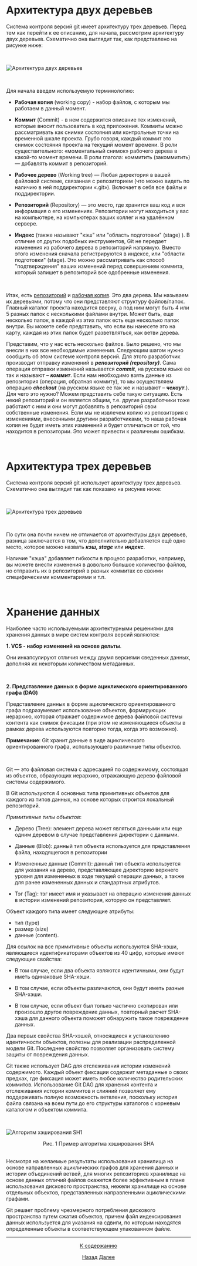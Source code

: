 # Архитектура двух деревьев 

Система контроля версий git имеет архитектуру трех деревьев. Перед тем как перейти к ее описанию, для начала, рассмотрим архитектуру двух деревьев. Схематично она выглядит так, как представлено на рисунке ниже:


<br>

![Архитектура двух деревьев](https://devpractice.ru/wp-content/uploads/2018/02/git-for-beginners-part4-pic1.png, "Архитектура двух деревьев")

<br>

Для начала введем используемую терминологию:

* **Рабочая копия** (working copy) - набор файлов, с которым мы работаем в данный момент.
  
* **Коммит** (Commit) - в нем содержится описание тех изменений, которые вносит пользователь в код приложения. Коммиты можно рассматривать как снимки состояния или контрольные точки на временной шкале проекта. Грубо говоря, каждый коммит это снимок состояния проекта на текущий момент времени. В роли существительного: «моментальный снимок» рабочего дерева в какой-то момент времени. В роли глагола: коммитить (закоммитить) — добавлять коммит в репозиторий.


* **Рабочее дерево** (Working tree) — Любая директория в вашей файловой системе, связанная с репозиторием (что можно видеть по наличию в ней поддиректории «.git»). Включает в себя все файлы и поддиректории.

* **Репозиторий** (Repository) — это место, где хранится ваш код и вся информация о его изменениях. Репозитории могут находиться у вас на компьютере, на компьютерах ваших коллег и на удалённом сервере.

* **Индекс** (также называют "кэш" или "область подготовки" (stage) ). В отличие от других подобных инструментов, Git не передает изменения из рабочего дерева в репозиторий напрямую. Вместо этого изменения сначала регистрируются в индексе, или "области подготовки" (stage). Это можно рассматривать как способ "подтверждения" ваших изменений перед совершением коммита, который запишет в репозиторий все одобренные изменения.
  
<br>  

Итак, есть <u>репозиторий</u> и <u>рабочая копия</u>. Это два дерева. Мы называем их деревьями, потому что они представляют структуру файлов/папок. Главный каталог проекта находится вверху, а под ним могут быть 4 или 5 разных папок с несколькими файлами внутри. Может быть, еще несколько папок, в каждой из этих папок есть еще несколько папок внутри. Вы можете себе представить, что если вы нанесете это на карту, каждая из этих папок будет разветвляться, как ветви дерева.

Представим, что у нас есть несколько файлов. Было решено, что мы внесли в них все необходимые изменения. Следующим шагом нужно сообщить об этом  системе контроля версий. Для этого разработчик производит отправку изменений в ***репозиторий (repository)***. Сама операция отправки изменений называется ***commit***, на русском языке ее так и называют – ***коммит***. Если нам необходимо взять данные из репозитория (операция, обратная коммиту), то мы осуществляем операцию ***checkout*** (на русском языке ее так же и называют – ***чекаут***.). Для чего это нужно? 
Можем представить себе такую ситуацию. Есть некий репозиторий и он является общим, т.е. другие разработчики тоже работают с ним и они могут добавлять в репозиторий свои собственные изменения. Если мы не извлечем копию из репозитория с изменениями, внесенными другими разработчиками, то наша рабочая копия не будет иметь этих изменений и будет отличаться от той, что находится в репозитории. Это может привести к различным ошибкам.

<br>

# Архитектура трех деревьев

Система контроля версий git использует архитектуру трех деревьев. Схематично она выглядит так как показано на рисунке ниже:

<br>

![Архитектура трех деревьев](https://devpractice.ru/wp-content/uploads/2018/02/git-for-beginners-part4-pic2.png, "Архитектура трех деревьев")

<br>

По сути она почти ничем не отличается от архитектуры двух деревьев, разница заключается в том, что дополнительно добавляется ещё одно место, которое можно назвать ***кэш, stage*** или ***индекс***. 

Наличие "кэша" добавляет гибкости в процесс разработки, например, вы можете внести изменения в довольно большое количество файлов, но отправить их в репозиторий в разных коммитах со своими специфическими комментариями и т.п.

<br>

# Хранение данных

Наиболее часто используемыми архитектурными решениями для хранения данных в мире систем контроля версий являются:

**1. VCS - набор изменений на основе дельты**.

Они инкапсулируют отличия между двумя версиями сведенных данных, дополняя их некоторым количеством метаданных. 

<br>

**2. Представление данных в форме ациклического ориентированного графа (DAG)**

Представление данных в форме ациклического ориентированного графа подразумевает использование объектов, формирующих иерархию, которая отражает  содержимое дерева файловой системы контента как снимок фиксации (при этом не изменяющиеся объекты в рамках дерева используются повторно тогда, когда это возможно). 


**Примечание**: Git хранит данные в виде ациклического ориентированного графа, использующего различные типы объектов.

<br>

Git — это файловая система с адресацией по содержимому, состоящая из объектов, образующих иерархию, отражающую дерево файловой системы содержимого. 

В Git используются 4 основных типа примитивных объектов для каждого из типов данных, на основе которых строится локальный репозиторий. 

*Примитивные типы объектов*:

- Дерево (Tree): элемент дерева может являться данными или еще одним деревом в случае представления директории с данными.
  
- Данные (Blob): данный тип объекта используется для представления файла, находящегося в репозитории

- Измененные данные (Commit): данный тип объекта используется для указания на дерево, представляющее директорию верхнего уровня для измененных в ходе текущей операции данных, а также для ранее измененных данных и стандартных атрибутов.
  
- Тэг (Tag): тэг имеет имя и указывает на операцию изменения данных в истории изменений репозитория, которую он представляет.


Объект каждого типа имеет следующие атрибуты:
- тип (type) 
- размер (size)
- данные (content). 


Для ссылок на все примитивные объекты используются SHA-хэши, являющиеся идентификаторами объектов из 40 цифр, которые имеют следующие свойства:

* В том случае, если два объекта являются идентичными, они будут иметь одинаковые SHA-хэши.
 
* В том случае, если объекты различаются, они будут иметь разные SHA-хэши.
  
* В том случае, если объект был только частично скопирован или произошло другое повреждение данных, повторный расчет SHA-хэша для данного объекта поможет обнаружить такое повреждение данных.
  
Два первых свойства SHA-хэшей, относящиеся к установлению идентичности объектов, полезны для реализации распределенной модели Git. Последнее свойство позволяет организовать систему защиты от повреждения данных.

Git также использует DAG для отслеживания истории изменений содержимого. Каждый объект фиксации содержит метаданные о своих предках, где фиксация может иметь любое количество родительских коммитов. Использование Git DAG для хранения контента и отслеживания истории коммитов и слияний позволяет ему поддерживать полную возможность ветвления, поскольку история файла связана на всем пути до его структуры каталогов с корневым каталогом и объектом коммита.

<br>

![Алгоритм хэширования SH1](https://miro.medium.com/max/1400/1*RjWycLnGR_WxzMTXRSLSCA.png)

<div class= "header" text align = "center">Рис. 1 Пример алгоритма хэширования SHА </div>

<br>

Несмотря на желаемые результаты использования хранилища на основе направленных ациклических графов для хранения данных и истории объединений ветвей, для многих репозиториев хранилище на основе данных отличий файлов окажется более эффективным в плане использования дискового пространства, нежели хранилище на основе отдельных объектов, представленных направленными ациклическими графами.

Git решает проблему чрезмерного потребления дискового пространства путем сжатия объектов, причем файл индексирования данных используется для указания на сдвиги, по которым находятся определенные объекты в соответствующем упакованном файле.

---
<div class = "buttonnavigation" align="center">
<p>

[К содержанию](readme.md/#содержание)

[Назад](about_GIT.md) 
[Далее](local_repository.md)

</p>
</div>
